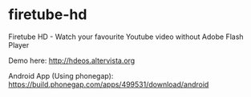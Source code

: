 firetube-hd
===========

Firetube HD - Watch your favourite Youtube video without Adobe Flash Player

Demo here: http://hdeos.altervista.org

Android App (Using phonegap): https://build.phonegap.com/apps/499531/download/android
